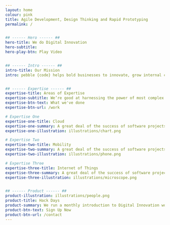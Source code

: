 ```yaml
---
layout: home
colour: pink
title: Agile Development, Design Thinking and Rapid Prototyping
permalink: /


## ------ Hero ------ ##
hero-title: We do Digital Innovation
hero-subtitle:
hero-play-btn: Play Video


## ------ Intro ------ ##
intro-title: Our Mission
intro: pebble {code} helps bold businesses to innovate, grow internal capabilities and create digital products that customers love. From start-ups to global enterprises our clients hire us for digital acceleration and innovation.


## ------ Expertise ------ ##
expertise-title: Areas of Expertise
expertise-subtitle: We’re good at harnessing the power of most complex tools and technology and applying these to solve business problems.
expertise-btn-text: What we've done
expertise-btn-url: /work

# Expertise One
expertise-one-title: Cloud
expertise-one-summary: A great deal of the success of software projects lies in the correct identification of the problems to be solved.
expertise-one-illustration: illustrations/chart.png

# Expertise Two
expertise-two-title: Mobility
expertise-two-summary: A great deal of the success of software projects lies in the correct identification of the problems to be solved.
expertise-two-illustration: illustrations/phone.png

# Expertise Three
expertise-three-title: Internet of Things
expertise-three-summary: A great deal of the success of software projects lies in the correct identification of the problems to be solved.
expertise-three-illustration: illustrations/microscope.png


## ------ Product ------ ##
product-illustration: illustrations/people.png
product-title: Hack Days
product-summary: We run a monthly introduction to Digital Innovation workshop at pebble HQ. The first step towards creating a culture of technical innovation is removing the fear of failure.
product-btn-text: Sign Up Now
product-btn-url: /contact
---
```

